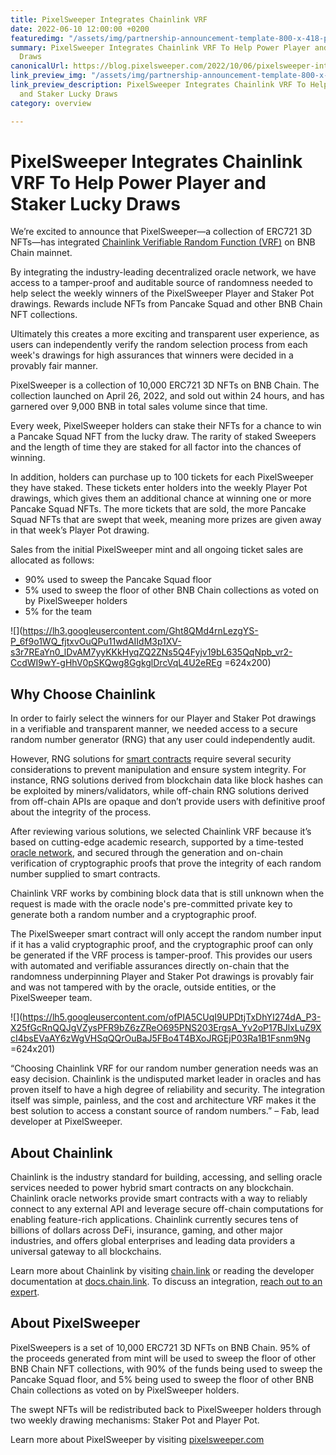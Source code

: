 ```yaml
---
title: PixelSweeper Integrates Chainlink VRF
date: 2022-06-10 12:00:00 +0200
featuredimg: "/assets/img/partnership-announcement-template-800-x-418-px.png"
summary: PixelSweeper Integrates Chainlink VRF To Help Power Player and Staker Lucky
  Draws
canonicalUrl: https://blog.pixelsweeper.com/2022/10/06/pixelsweeper-integrates-chainlink-vrf/
link_preview_img: "/assets/img/partnership-announcement-template-800-x-418-px.png"
link_preview_description: PixelSweeper Integrates Chainlink VRF To Help Power Player
  and Staker Lucky Draws
category: overview

---
```

# **PixelSweeper Integrates Chainlink VRF To Help Power Player and Staker Lucky Draws**

We’re excited to announce that PixelSweeper—a collection of ERC721 3D NFTs—has integrated [Chainlink Verifiable Random Function (VRF)](https://chain.link/solutions/chainlink-vrf) on BNB Chain mainnet.

By integrating the industry-leading decentralized oracle network, we have access to a tamper-proof and auditable source of randomness needed to help select the weekly winners of the PixelSweeper Player and Staker Pot drawings. Rewards include NFTs from Pancake Squad and other BNB Chain NFT collections. 

Ultimately this creates a more exciting and transparent user experience, as users can independently verify the random selection process from each week's drawings for high assurances that winners were decided in a provably fair manner.

PixelSweeper is a collection of 10,000 ERC721 3D NFTs on BNB Chain. The collection launched on April 26, 2022, and sold out within 24 hours, and has garnered over 9,000 BNB in total sales volume since that time.

Every week, PixelSweeper holders can stake their NFTs for a chance to win a Pancake Squad NFT from the lucky draw. The rarity of staked Sweepers and the length of time they are staked for all factor into the chances of winning.

In addition, holders can purchase up to 100 tickets for each PixelSweeper they have staked. These tickets enter holders into the weekly Player Pot drawings, which gives them an additional chance at winning one or more Pancake Squad NFTs. The more tickets that are sold, the more Pancake Squad NFTs that are swept that week, meaning more prizes are given away in that week’s Player Pot drawing.

Sales from the initial PixelSweeper mint and all ongoing ticket sales are allocated as follows:

* 90% used to sweep the Pancake Squad floor
* 5% used to sweep the floor of other BNB Chain collections as voted on by PixelSweeper holders
* 5% for the team

![](https://lh3.googleusercontent.com/Ght8QMd4rnLezgYS-P_6f9o1WQ_fjtxvOuQPu11wdAIIdM3p1XV-s3r7REaYn0_lDvAM7yyKKkHyqZQ2ZNs5Q4Fyjv19bL635QqNpb_vr2-CcdWI9wY-gHhV0pSKQwg8GgkglDrcVqL4U2eREg =624x200)

## **Why Choose Chainlink**

In order to fairly select the winners for our Player and Staker Pot drawings in a verifiable and transparent manner, we needed access to a secure random number generator (RNG) that any user could independently audit.

However, RNG solutions for [smart contracts](https://chain.link/education/smart-contracts) require several security considerations to prevent manipulation and ensure system integrity. For instance, RNG solutions derived from blockchain data like block hashes can be exploited by miners/validators, while off-chain RNG solutions derived from off-chain APIs are opaque and don’t provide users with definitive proof about the integrity of the process.

After reviewing various solutions, we selected Chainlink VRF because it’s based on cutting-edge academic research, supported by a time-tested [oracle network](https://chain.link/education/blockchain-oracles), and secured through the generation and on-chain verification of cryptographic proofs that prove the integrity of each random number supplied to smart contracts.

Chainlink VRF works by combining block data that is still unknown when the request is made with the oracle node's pre-committed private key to generate both a random number and a cryptographic proof.

The PixelSweeper smart contract will only accept the random number input if it has a valid cryptographic proof, and the cryptographic proof can only be generated if the VRF process is tamper-proof. This provides our users with automated and verifiable assurances directly on-chain that the randomness underpinning Player and Staker Pot drawings is provably fair and was not tampered with by the oracle, outside entities, or the PixelSweeper team.

![](https://lh5.googleusercontent.com/ofPIA5CUqI9UPDtjTxDhYI274dA_P3-X25fGcRnQQJgVZysPFR9bZ6zZReO695PNS203ErgsA_Yv2oP17BJlxLuZ9XcI4bsEVaAY6zWgVHSqQQrOuBaJ5FBo4T4BXoJRGEjP03Ra1B1Fsnm9Ng =624x201)

“Choosing Chainlink VRF for our random number generation needs was an easy decision. Chainlink is the undisputed market leader in oracles and has proven itself to have a high degree of reliability and security. The integration itself was simple, painless, and the cost and architecture VRF makes it the best solution to access a constant source of random numbers.” – Fab, lead developer at PixelSweeper.

## **About Chainlink**

Chainlink is the industry standard for building, accessing, and selling oracle services needed to power hybrid smart contracts on any blockchain. Chainlink oracle networks provide smart contracts with a way to reliably connect to any external API and leverage secure off-chain computations for enabling feature-rich applications. Chainlink currently secures tens of billions of dollars across DeFi, insurance, gaming, and other major industries, and offers global enterprises and leading data providers a universal gateway to all blockchains.

Learn more about Chainlink by visiting [chain.link](https://chain.link/) or reading the developer documentation at [docs.chain.link](http://docs.chain.link/). To discuss an integration, [reach out to an expert](https://chainlinkcommunity.typeform.com/to/OYQO67EF?page=announcement).

## **About PixelSweeper**

PixelSweepers is a set of 10,000 ERC721 3D NFTs on BNB Chain. 95% of the proceeds generated from mint will be used to sweep the floor of other BNB Chain NFT collections, with 90% of the funds being used to sweep the Pancake Squad floor, and 5% being used to sweep the floor of other BNB Chain collections as voted on by PixelSweeper holders.

The swept NFTs will be redistributed back to PixelSweeper holders through two weekly drawing mechanisms: Staker Pot and Player Pot.

Learn more about PixelSweeper by visiting [pixelsweeper.com](https://pixelsweeper.com/)